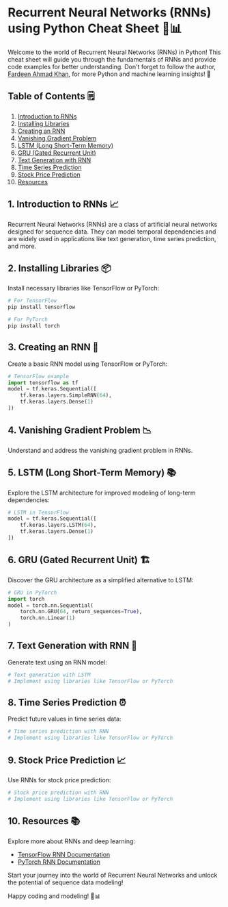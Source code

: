 # Recurrent Neural Networks (RNNs) using Python Cheat Sheet 🚀📊

Welcome to the world of Recurrent Neural Networks (RNNs) in Python! This cheat sheet will guide you through the fundamentals of RNNs and provide code examples for better understanding. Don't forget to follow the author, [Fardeen Ahmad Khan](https://github.com/I-Fardeen), for more Python and machine learning insights! 🙌

## Table of Contents 🗒️

1. [Introduction to RNNs](#introduction-to-rnns)
2. [Installing Libraries](#installing-libraries)
3. [Creating an RNN](#creating-an-rnn)
4. [Vanishing Gradient Problem](#vanishing-gradient-problem)
5. [LSTM (Long Short-Term Memory)](#lstm-long-short-term-memory)
6. [GRU (Gated Recurrent Unit)](#gru-gated-recurrent-unit)
7. [Text Generation with RNN](#text-generation-with-rnn)
8. [Time Series Prediction](#time-series-prediction)
9. [Stock Price Prediction](#stock-price-prediction)
10. [Resources](#resources)

## 1. Introduction to RNNs 📈

Recurrent Neural Networks (RNNs) are a class of artificial neural networks designed for sequence data. They can model temporal dependencies and are widely used in applications like text generation, time series prediction, and more.

## 2. Installing Libraries 📦

Install necessary libraries like TensorFlow or PyTorch:

```python
# For TensorFlow
pip install tensorflow

# For PyTorch
pip install torch
```

## 3. Creating an RNN 🧠

Create a basic RNN model using TensorFlow or PyTorch:

```python
# TensorFlow example
import tensorflow as tf
model = tf.keras.Sequential([
    tf.keras.layers.SimpleRNN(64),
    tf.keras.layers.Dense(1)
])
```

## 4. Vanishing Gradient Problem 📉

Understand and address the vanishing gradient problem in RNNs.

## 5. LSTM (Long Short-Term Memory) 📚

Explore the LSTM architecture for improved modeling of long-term dependencies:

```python
# LSTM in TensorFlow
model = tf.keras.Sequential([
    tf.keras.layers.LSTM(64),
    tf.keras.layers.Dense(1)
])
```

## 6. GRU (Gated Recurrent Unit) 🏗️

Discover the GRU architecture as a simplified alternative to LSTM:

```python
# GRU in PyTorch
import torch
model = torch.nn.Sequential(
    torch.nn.GRU(64, return_sequences=True),
    torch.nn.Linear(1)
)
```

## 7. Text Generation with RNN 📝

Generate text using an RNN model:

```python
# Text generation with LSTM
# Implement using libraries like TensorFlow or PyTorch
```

## 8. Time Series Prediction ⏰

Predict future values in time series data:

```python
# Time series prediction with RNN
# Implement using libraries like TensorFlow or PyTorch
```

## 9. Stock Price Prediction 📈

Use RNNs for stock price prediction:

```python
# Stock price prediction with RNN
# Implement using libraries like TensorFlow or PyTorch
```

## 10. Resources 📚

Explore more about RNNs and deep learning:

- [TensorFlow RNN Documentation](https://www.tensorflow.org/guide/keras/rnn)
- [PyTorch RNN Documentation](https://pytorch.org/docs/stable/nn.html#recurrent-layers)

Start your journey into the world of Recurrent Neural Networks and unlock the potential of sequence data modeling!

Happy coding and modeling! 🚀📊

